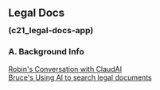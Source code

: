 <div style="width: 800px;">

## Legal Docs
### <div style="margin-top: -10px; margin-left: 0px; margin-bottom:20px;">(c21_legal-docs-app)</div>

### A. Background Info

[Robin's Conversation with ClaudAI](./c21_t001.01.3.41011.1445_response.md)    
[Bruce's Using AI to search legal documents](./s02_t001.01.3.41011.1400_response_FoundationalAI.md)    

<div style="height:1000px;"></div>
</div>
